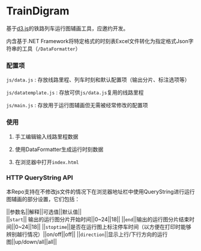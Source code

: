 # TrainDigram

基于[d3.js](http://www.d3js.org)的铁路列车运行图辅画工具，应邀约开发。

内含基于.NET Framework将特定格式的时刻表Excel文件转化为指定格式Json字符串的工具（`/DataFormatter`）

### 配置项

`js/data.js` : 存放线路里程、列车时刻和默认配置项（输出分片、标注选项等）

`js/datatemplate.js` : 存放可供`js/data.js`复用的线路里程

`js/main.js` : 存放用于运行图辅画但无需被经常修改的配置项

### 使用
1. 手工编辑输入线路里程数据

2. 使用DataFormatter生成运行时刻数据

3. 在浏览器中打开`index.html`

### HTTP QueryString API
本Repo支持在不修改js文件的情况下在浏览器地址栏中使用QueryString进行运行图辅画的部分设置，它们包括：

||参数名||解释||可选值||默认值||	
||`start`|| 输出的运行图分片开始时间||0~24||18||
||`end`||输出的运行图分片结束时间||0~24||18||
||`stoptime`||是否在运行图上标注停车时间（以方便在打印时能够辨别越行情况）||on/off||off||
||`direction`||显示上行/下行方向的运行图||up/down/all||all||


